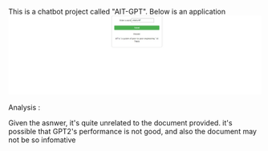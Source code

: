 This is a chatbot project called "AIT-GPT". Below is an application 
![Alt text](./app_pic.jpg)


Analysis : 

Given the asnwer, it's quite unrelated to the document provided. it's possible that GPT2's performance is not good, and also the document may not be so infomative

